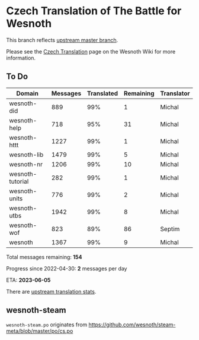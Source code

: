 # Czech Translation of The Battle for Wesnoth

This branch reflects [upstream master branch](https://github.com/wesnoth/wesnoth/tree/master).

Please see the [Czech Translation](https://wiki.wesnoth.org/CzechTranslation) page on the Wesnoth Wiki for more information.

## To Do

Domain | Messages | Translated | Remaining | Translator
------ | -------- | ---------- | --------- | ----------
wesnoth-did | 889 | 99% | 1 | Michal
wesnoth-help | 718 | 95% | 31 | Michal
wesnoth-httt | 1227 | 99% | 1 | Michal
wesnoth-lib | 1479 | 99% | 5 | Michal
wesnoth-nr | 1206 | 99% | 10 | Michal
wesnoth-tutorial | 282 | 99% | 1 | Michal
wesnoth-units | 776 | 99% | 2 | Michal
wesnoth-utbs | 1942 | 99% | 8 | Michal
wesnoth-wof | 823 | 89% | 86 | Septim
wesnoth | 1367 | 99% | 9 | Michal

Total messages remaining: **154**

Progress since 2022-04-30: **2** messages per day

ETA: **2023-06-05**

There are [upstream translation stats](https://www.wesnoth.org/gettext/?view=langs&version=master&lang=cs).

## wesnoth-steam
`wesnoth-steam.po` originates from https://github.com/wesnoth/steam-meta/blob/master/po/cs.po
